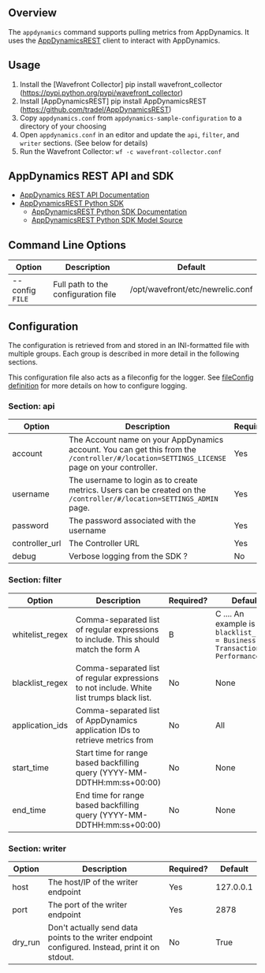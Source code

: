 ## Overview
The `appdynamics` command supports pulling metrics from AppDynamics.  It uses the [AppDynamicsREST](https://github.com/tradel/AppDynamicsREST/) client to interact with AppDynamics.

## Usage
1. Install the [Wavefront Collector] pip install wavefront_collector (https://pypi.python.org/pypi/wavefront_collector)
2. Install [AppDynamicsREST] pip install AppDynamicsREST (https://github.com/tradel/AppDynamicsREST)
3. Copy `appdynamics.conf` from `appdynamics-sample-configuration` to a directory of your choosing
4. Open `appdynamics.conf` in an editor and update the `api`, `filter`, and `writer` sections.  (See below for details)
5. Run the Wavefront Collector:
```wf -c wavefront-collector.conf```

## AppDynamics REST API and SDK
* [AppDynamics REST API Documentation](https://docs.appdynamics.com/display/PRO41/Use+the+AppDynamics+REST+API)
* [AppDynamicsREST Python SDK](https://github.com/tradel/AppDynamicsREST/)
  * [AppDynamicsREST Python SDK Documentation](http://appdynamicsrest.readthedocs.io/en/latest/appsphere.html)
  * [AppDynamicsREST Python SDK Model Source](http://appdynamicsrest.readthedocs.io/en/latest/_modules/appd/model.html)

## Command Line Options
| Option | Description | Default |
| ------ | ----------- | ------- |
| --config `FILE` | Full path to the configuration file | /opt/wavefront/etc/newrelic.conf |

## Configuration
The configuration is retrieved from and stored in an INI-formatted file with multiple groups.  Each group is described in more detail in the following sections. 

This configuration file also acts as a fileconfig for the logger.  See [fileConfig definition](https://docs.python.org/2/library/logging.config.html#logging.config.fileConfig) for more details on how to configure logging.

### Section: api
| Option | Description | Required? | Default |
| ------ | ----------- | ------- | ------- |
| account | The Account name on your AppDynamics account.  You can get this from the `/controller/#/location=SETTINGS_LICENSE` page on your controller. | Yes | None |
| username | The username to login as to create metrics.  Users can be created on the `/controller/#/location=SETTINGS_ADMIN` page. | Yes | None |
| password | The password associated with the username | Yes | None |
| controller_url | The Controller URL | Yes | None |
| debug | Verbose logging from the SDK ? | No | False |

### Section: filter
| Option | Description | Required? | Default |
| ------ | ----------- | ------- | ------- |
| whitelist_regex | Comma-separated list of regular expressions to include.  This should match the form A|B|C ....  An example is : `blacklist_regex = Business Transaction Performance\|.*`| No | None |
| blacklist_regex | Comma-separated list of regular expressions to not include. White list trumps black list. | No | None |
| application_ids | Comma-separated list of AppDynamics application IDs to retrieve metrics from | No | All |
| start_time | Start time for range based backfilling query (YYYY-MM-DDTHH:mm:ss+00:00) | No | None |
| end_time | End time for range based backfilling query (YYYY-MM-DDTHH:mm:ss+00:00) | No | None |

### Section: writer
| Option | Description | Required? | Default |
| ------ | ----------- | ------- | ------- |
| host | The host/IP of the writer endpoint | Yes | 127.0.0.1 |
| port | The port of the writer endpoint | Yes | 2878 |
| dry_run | Don't actually send data points to the writer endpoint configured.  Instead, print it on stdout. | No | True |

